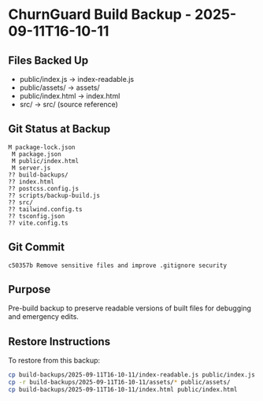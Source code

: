 # ChurnGuard Build Backup - 2025-09-11T16-10-11

## Files Backed Up
- public/index.js -> index-readable.js
- public/assets/ -> assets/
- public/index.html -> index.html
- src/ -> src/ (source reference)

## Git Status at Backup
```
M package-lock.json
 M package.json
 M public/index.html
 M server.js
?? build-backups/
?? index.html
?? postcss.config.js
?? scripts/backup-build.js
?? src/
?? tailwind.config.ts
?? tsconfig.json
?? vite.config.ts
```

## Git Commit
```
c50357b Remove sensitive files and improve .gitignore security
```

## Purpose
Pre-build backup to preserve readable versions of built files for debugging and emergency edits.

## Restore Instructions
To restore from this backup:
```bash
cp build-backups/2025-09-11T16-10-11/index-readable.js public/index.js
cp -r build-backups/2025-09-11T16-10-11/assets/* public/assets/
cp build-backups/2025-09-11T16-10-11/index.html public/index.html
```
